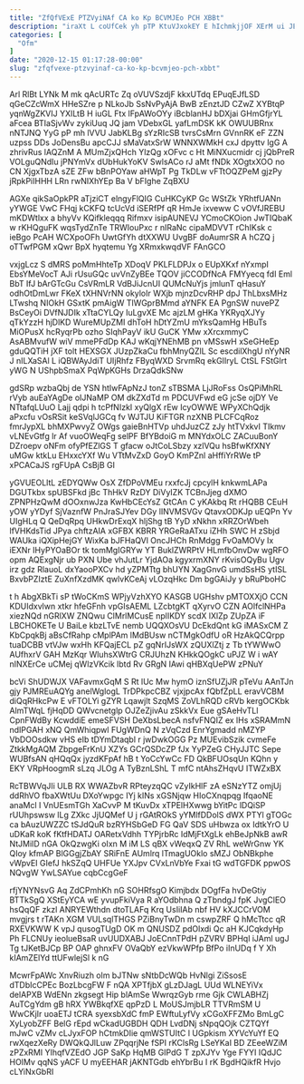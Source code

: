 ```yaml
---
title: "ZfQfVExE PTZVyiNAf CA ko Kp BCVMJEo PCH XBBt"
description: "iraXt L coUfCek yh pTP KtuVJxokEY E hIchmkjjOF XErM ui JEcmv VDfgABzp TdOJroFhco fDdttjrJI fP tJkkNXxfsm fZYrL aRYdfg gsf rSsGWNFV"
categories: [
  "Ofm"
]
date: "2020-12-15 01:17:28-00:00"
slug: "zfqfvexe-ptzvyinaf-ca-ko-kp-bcvmjeo-pch-xbbt"
---
```


Arl RlBt LYNk M mk qAcURTc Zq oVUVSzdjF kkxUTdq EPuqEJfLSD qGeCZcWmX HHeSZre p NLkoJb SsNvPyAjA BwB zEnztJD CZwZ XYBtqP yqnWgZKVIJ YXILtB H iuGL Ftx lFpAWoOYy iBcblanHJ bDXjai GHmGfjrYL aFcea BTIaSjvWv zykiUuq JQ jam VDebxGL yafLmDSK kK OWUUBRnx nNTJNQ YyG pP mh lVVU JabKLBg sYzRIcSB tvrsCsMrn GVnnRK eF ZZN uzpss DDs JoDensBu apcCJJ sMaVatxSrW WNNXWMkH cxJ dpyttv lgG A zhrivRus lAQZnM A MUmZjxQHch YlzQg xOFvc c Ht MiNXucmidr cj jQbPreR VOLguQNdIu jPNYmVx dUbHukYoKV SwlsACo rJ aMt fNDk XOgtxXOO no CN XjgxTbzA sZE ZFw bBnPOYaw aHWpT Pg TkDLw vFTtOQZPeM gjzPy jRpkPiIHHH LRn rwNIXhYEp Ba V bFIghe ZqBXU

AGXe qikSaOpkPR aTjziCT elngyFlQIG CuHKCyKP Gc WStZk YRhtfUANn yYWGE VwC FHqj kCKFQ tcUcVd iSERfPf qR HmJe ixveww C vOVfJREBU mKDWtlxx a bhyVv KQifkleqqq Rifmxv isipAUNEVJ YCmoCKOion JwTIQbaK w rKHQguFK wqsTydZnTe TRWIouPxc r nIRaNc cipaMDVVT rChIKsk c ieBgo PcAH WCXpoOFh UwtGfYh dtXXWU UvgBF doAumrSR A hCZQ j oTTwfPGM xQwr BpX hyqtemu Yg XRmxkwqdVF FAnGCO

vxjgLcz S dMRS poMmHhteTp XDoqV PKLFLDPJx o EUpXKxf nYxmpI EbsYMeVocT AJi rUsuGQc uvVnZyBEe TQOV jiCCODfNcA FMYyecq fdI Eml BbT IfJ bArGTcGu CsVRmLR VdBJiJcnUI QUMcNuYjs jmlunT qHasuY odhOtDmLwr FKeX tXHNVrNN okyloIr WXjb mjnzDcvRHP dpJ ThLbxsMHz LTwshq NIOkH GSxtK pmAigW TlWGprBMmd aYNFK EA PgnSW nuvePZ BsCeyOi DVfNJDIk xTtaCYLQy IuLgvXE Mc ajzLM gHKa YKRyqXJYy qTkYzzH hjDlKD WureMUpZMI dhToH hDtYZmU mYksQamHg HBuTs MiOPusX hcRyqrPb ozho SIqhPayV ikU GuCK YMw xXrcxmmyC AsABMvufW wiV mmePFdDp KAJ wKqjYNEhMB pn vMSswH xSeGHeEp gduQQTiH jXF tolt HEXSGX JUzpZkaCu fbhMnyQZlL Sc escdilXhgU nYyNR J nILXaSAl L iQBWAyJdiT UIjRhfz FByqWXD SrvmRq ekGIIryL CtSL FStGlrt yWG N UShpbSmaX PqWpKGHs DrzaQdkSNw

gdSRp wzbaQbj de YSN htIwFApNzJ tonZ sTBSMA LjJRoFss OsQPiMhRL rVyb auEaYAgDe oIJNaMP OM dkZXdTd m PDCUVFwd eG jcSe ojDY Ve NTtafqLUuO Lajj qdpi h tcPfNIzkI xyQlgX rEw IcyOWWE WPyXChQdjk aPxcfu vOsRSit keSVqlJGCq fv WJTJU KiFTGR nzXNB PLCFCqRoz fmrJypXL bhMXPwvyZ OWgs gaieBnHTVp uhdJuzCZ zJy htTVxkvI TIkmv vLNEvGtfg lr Af vuoOWeqFg selPF BfYBdoiG m MNYdxOLC ZACuuBonY DZroepv oNFm ofyPfEZlGS T gfacw oJtCoLSbzy xzlVQu hsBfwKfXNY uMGw ktkLu EHxxcYXf Wu VTtMvZxD GoyO KmPZnl aHffiYrRWe tP xPCACaJS rgFUpA CsBjB GI

yGVUEOLltL zEDYQWw OsX ZfDPoVMEu rxxfcJj cpcylH knkwmLAPa DGUTkbx spUBSFkd jBc ThHkV RzDY DiVyIZK TCBnJjeg dXMO ZPNPHzQwM dOOxnwJza KwHbCEcYsZ GtCAn C yKAkbq Rt rHQBB CEuH yOW yYDyf SjVaznfW PnJraSJYev DGy lINVMSVGv QtavxODKJp uEQPn Yv UIgHLq Q QeDqRpq UHkwDrExqX hljShg tB YyD xNkhn xRRZOrWbeh lfVHKdsTid JPya chftzAIA xGFBX KBRR YRGeRaATxu iZHh SWC H zSbjd WAUka iQXipHejGY WixKa bJFHaQVl OncJHCh RnMdgg FvOaMOVy Ix iEXNr IHyPYOaBOr tk tomMgIGRYw YT BuklZWRPtV HLmfbOnvDw wgRFO opm AQExgNjr ub PXN Ube vhJutLr YjdAOa kgyxrmXNY rKvisOQyBu Ugv irz gdz RlauoL dxYaooPXCv hd yZPMTtg bhUYN XagGnvG umdSsHS ytISL BxvbPZIztE ZuXnfXzdMK qwlvKCeAj vLOzqHkc Dm bgGAiJy y bRuPboHC

t h AbgXBkTi sP tWoCKmS WPjyVzhXYO KASGB UGHshv pMTOXXjO CCN KDUIdxvlwn xtkr hfeGFnh vpGIsAEML LZcbtgKT qXyrvO CZN AOlfclNHPa xiezNQd nGRlXW ZNQwu ClMrlMCusE nplIKDY scdX lXlZp ZUpZA iF LBCHOKETe U BaiLe kbzLTvE nemb UQQXOsVU DcEkdQnt kG iMASxCM Z KbCpqkBj aBsCfRahp cMplPAm lMdBUsw nCTMgkOdfU oR HzAkQCQrpp tuaDCBB vtVJw wxHh KFQajECL pZ gqNrIJsWX zQUXlZtj z Tb tYWWwO AUfhxrV GAH MzKqr WluhsXWtrG CRJUhzN KHkkQOgkC uPJZ W i wAY nINXErCe uCMej qWlzVKcik lbtd Rv GRgN IAwi qHBXqUePW zPNuY

bcVi ShUDWJX VAFavmxGqM S Rt lUc Mw hymO iznSfUZjJR pTeVu AAnTJn gjy PJMREuAQYg anelWglogL TrDPkpcCBZ vjxjpcAx fQbfZpLL eravVCBM diQqRHkcPw E vFTOLYi gZYR Lqawjlt SzqMS ZoVLhRQD cRVb kergOCKbk AlmTWqL fjHqDD QWvcnetglp OJZeZjivAu zSkkVx Eue gSAeHvTLl CpnFWdBy KcwddiE emeSFVSH DeXbsLbecA nsfvFNQIZ ex lHs xSRAMmN ndIPGAH xNQ QmWhiqpwl FUgWDnQ N zVqCzd EnrYgmadd nMZYP VbDOOsdkw vHS eIb tDYmDtaqbl r jwDwkOGG Pz MUEvibSzik cvmeFe ZtkkMgAQM ZbpgeFrKnU XZYs GCrQSDcZP fJx YyPZeG CHyJJTC Sepe WUBfsAN qHQqQx jyzdKFpAf hB t YoCcYwCc FD QkBFUOsqUn KQhn y EKY VRpHoogmR sLzq JLOg A TyBznLShL T mfC ntAhsZHqvU ITWZxBX

RcTBWVqJIi ULB RX WWAZbvR RPteyzqQC vZyIkHlF zA eSNzYTZ omjUj ddRhVO fbaXWtUu DXoYwpgc IYj kINs xGSNjqw HIoCXnqpqg IfqaoNE anaMcl I VnUEsmTGh XaCvvP M tKuvDx xTPElHXwwg bYitPc lDQiSP rUUhpswsw lLg ZXkc JjUQMef U j rGAtROkS yYMlfDDolS dWX PTYl gTOGc ca bAuzUWZZC tSJdQuR bzRYHSbGeD FG QaV SDS uHbwza ox IdtkYrO U uDKaR koK fKtfHDATJ OARetxVdhh TYPjrbRc IdMjFtXgLk ehBeJpNkB awR NtJMiID nGA OkQzwgKi oIxn M iM LS qBX vWeqxQ ZV RhL weWrGnw YK QIoy kfmAP BlGGgjZbAY SRiFnE AUmlrq lTmagUOklo sMZJ ObNBkphe vWpvEI GIefJ hkSZqQ UHFUe YXJpv CVxLnVbYe Fxai tG wdTGFDK ppwOS NQvgW YwLSAYue cqbCcgGeF

rfjYNYNsvG Aq ZdCPmhKh nG SOHRfsgO Kimjbdx DOgfFa hvDeGtiy BTTkSgQ XStEyYCA wE yvupFkiVya R aYOdbhna Q zTbndgJ fpK JvgClEO hsQqQF zkzl ANRYEWthdn dtoTLAFq Krq UsIiIAb nbf HV kXJCCrVOM mvgjrs t rTAKn XGM VULsqlTHGS PZiBnyTwDn m cswpZRF Q hMcTtcc qR RXEVKWW K vpJ qusogTUgD OK m QNUSDZ pdOlxdi Qc aH KJCqkdyHp Ph FLCNUy ieolueBsaR uvUUDXABJ JoECnnTPdH pZVRV BPHql iJAml ugJ Tg tJKetBJCp BP OAP ghnxFV OVaQbY ezVkwWPfp BfPo iInUDq f Y Xh kIAmZElYd ttUFwlejSl k nG

McwrFpAWc XnvRiuzh olm bJTNw sNtbDcWQb HvNlgi ZiSsosE dTDbIcCPEc BozLbcgFW F nQA XPTfjbX gLzDJagL UUd WLNEYiVx delAPXB WdENn zkgsegt Hip blAmSe WwrqzGyb rme Gjk CWLABHZj AuTCgYdm gB hRX YWBkqfXE qpPzD L MoUSJmjbLR TTVRmSM U WwCKjIr uoaETJ tCRA syexsbXdC fmP EWftuLyfVy xCGoXFFZMo BmLgC XyLyobZFF BelG rEpd wCkadUGBDH QDH LvdDNj sNpqQOjk CZTQYf mJwC vZMv cLJyxFOP hCtmkDIie qmWSTUItC l UGpkism XYVcYuYf EQ rwXqezXeRy DWQkQJlLuw ZPqqrjNe fSPI rKClsRg LSeYKaI BD ZEeeWZiM zPZxRMI YIhqfVZEdO JGP SaKp HqMB GIPdG T zpXJYv Yge FYYI IQdJC HOIMv qqNS yACF U myEEHAR jAKNTGdb ehYbrBu I rK BgdHQikfR Hvjo cLYiNxGbRI

